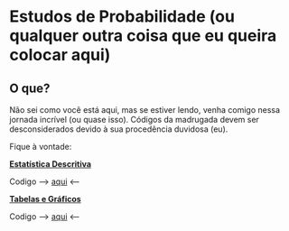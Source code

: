 # Estudos de Probabilidade (ou qualquer outra coisa que eu queira colocar aqui)

## O que? 

Não sei como você está aqui, mas se estiver lendo, venha comigo nessa jornada incrível (ou quase isso). Códigos da madrugada devem ser desconsiderados devido à sua procedência duvidosa (eu).

Fique à vontade:

**[Estatística Descritiva](./READMEs/estatistica-descritiva.md)**

Codigo --> [aqui](./funcoes/media-mean-moda-etc.ipynb) <--

**[Tabelas e Gráficos](./READMEs/tabelas-graficos.md)**

Codigo --> [aqui](./funcoes/tabelas-graficos.ipynb) <--